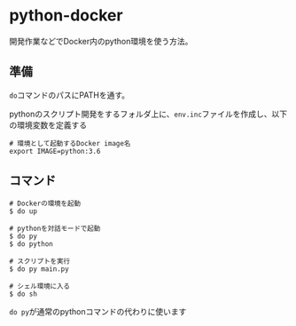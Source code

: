 # python-docker

開発作業などでDocker内のpython環境を使う方法。

## 準備

`do`コマンドのパスにPATHを通す。  

pythonのスクリプト開発をするフォルダ上に、`env.inc`ファイルを作成し、以下の環境変数を定義する

```shell
# 環境として起動するDocker image名
export IMAGE=python:3.6
```

## コマンド

```shell
# Dockerの環境を起動
$ do up

# pythonを対話モードで起動
$ do py
$ do python

# スクリプトを実行
$ do py main.py

# シェル環境に入る
$ do sh
```

`do py`が通常のpythonコマンドの代わりに使います


